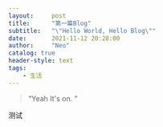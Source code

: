 ```yaml
---
layout:     post
title:      "第一篇Blog"
subtitle:   "\"Hello World, Hello Blog\""
date:       2021-11-12 20:28:00
author:     "Neo"
catalog: true
header-style: text
tags:
    - 生活
---
```


> “Yeah It's on. ”

测试

